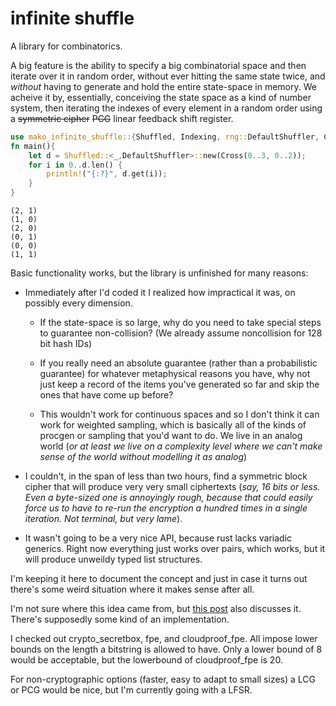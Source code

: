 # infinite shuffle

A library for combinatorics.

A big feature is the ability to specify a big combinatorial space and then iterate over it in random order, without ever hitting the same state twice, and *without* having to generate and hold the entire state-space in memory. We acheive it by, essentially, conceiving the state space as a kind of number system, then iterating the indexes of every element in a random order using a ~~symmetric cipher~~ ~~PCG~~ linear feedback shift register.

```rust
use mako_infinite_shuffle::{Shuffled, Indexing, rng::DefaultShuffler, Cross};
fn main(){
    let d = Shuffled::<_,DefaultShuffler>::new(Cross(0..3, 0..2));
    for i in 0..d.len() {
        println!("{:?}", d.get(i));
    }
}
```
```
(2, 1)
(1, 0)
(2, 0)
(0, 1)
(0, 0)
(1, 1)
```

Basic functionality works, but the library is unfinished for many reasons:

- Immediately after I'd coded it I realized how impractical it was, on possibly every dimension.

    - If the state-space is so large, why do you need to take special steps to guarantee non-collision? (We already assume noncollision for 128 bit hash IDs)
    
    - If you really need an absolute guarantee (rather than a probabilistic guarantee) for whatever metaphysical reasons you have, why not just keep a record of the items you've generated so far and skip the ones that have come up before?
    
    - This wouldn't work for continuous spaces and so I don't think it can work for weighted sampling, which is basically all of the kinds of procgen or sampling that you'd want to do. We live in an analog world (*or at least we live on a complexity level where we can't make sense of the world without modelling it as analog*)

- I couldn't, in the span of less than two hours, find a symmetric block cipher that will produce very very small ciphertexts (*say, 16 bits or less. Even a byte-sized one is annoyingly rough, because that could easily force us to have to re-run the encryption a hundred times in a single iteration. Not terminal, but very lame*).

- It wasn't going to be a very nice API, because rust lacks variadic generics. Right now everything just works over pairs, which works, but it will produce unweildy typed list structures.

I'm keeping it here to document the concept and just in case it turns out there's some weird situation where it makes sense after all.

I'm not sure where this idea came from, but [this post](https://www.brainonfire.net/blog/2021/05/06/cryptographic-shuffle/) also discusses it. There's supposedly some kind of an implementation.

I checked out crypto_secretbox, fpe, and cloudproof_fpe. All impose lower bounds on the length a bitstring is allowed to have. Only a lower bound of 8 would be acceptable, but the lowerbound of cloudproof_fpe is 20.

For non-cryptographic options (faster, easy to adapt to small sizes) a LCG or PCG would be nice, but I'm currently going with a LFSR.